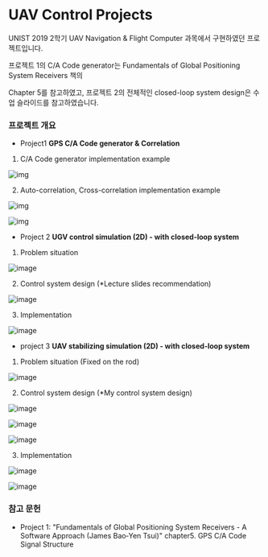 # UAV Control Projects

UNIST 2019 2학기 UAV Navigation & Flight Computer 과목에서 구현하였던 프로젝트입니다.

프로젝트 1의 C/A Code generator는 Fundamentals of Global Positioning System Receivers 책의 

Chapter 5를 참고하였고, 프로젝트 2의 전체적인 closed-loop system design은 수업 슬라이드를 참고하였습니다.

### 프로젝트 개요

- Project1 **GPS C/A Code generator & Correlation**

1. C/A Code generator implementation example

![img](./img/1-1.png)

2. Auto-correlation, Cross-correlation implementation example

![img](./img/autocorr.png)

![img](./img/crosscorr.png)

- Project 2 **UGV control simulation (2D) - with closed-loop system**

1. Problem situation

![image](./img/그림1.png)

2. Control system design (*Lecture slides recommendation)

![image](./img/그림2.png)

3. Implementation

![image](./img/그림3.png)

- project 3 **UAV stabilizing simulation (2D) - with closed-loop system**

1. Problem situation (Fixed on the rod)

![image](./img/그림4.png)

2. Control system design (*My control system design)

![image](./img/그림5.png)

![image](./img/그림9.png)

![image](./img/그림10.png)

3. Implementation

![image](./img/그림6.png)

![image](./img/그림8.png)

### 참고 문헌

- Project 1: "Fundamentals of Global Positioning System Receivers - A Software Approach (James Bao‐Yen Tsui)" chapter5. GPS C/A Code Signal Structure